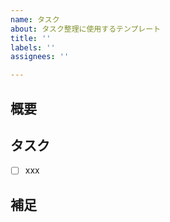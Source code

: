 ```yaml
---
name: タスク
about: タスク整理に使用するテンプレート
title: ''
labels: ''
assignees: ''

---
```


## 概要

## タスク

- [ ] xxx

## 補足
